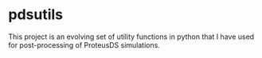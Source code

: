 # pdsutils
This project is an evolving set of utility functions in python that I have used for post-processing of ProteusDS simulations.
